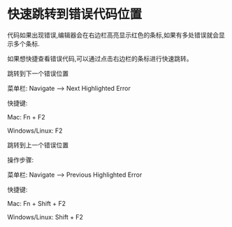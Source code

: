 # 快速跳转到错误代码位置

代码如果出现错误,编辑器会在右边栏高亮显示红色的条标,如果有多处错误就会显示多个条标.

如果想快捷查看错误代码,可以通过点击右边栏的条标进行快速跳转。

跳转到下一个错误位置

菜单栏: Navigate —&gt; Next Highlighted Error

快捷键:

Mac: Fn + F2

Windows\/Linux: F2

跳转到上一个错误位置

操作步骤: 

菜单栏: Navigate —&gt; Previous Highlighted Error

快捷键:

Mac: Fn + Shift + F2

Windows\/Linux: Shift + F2

